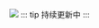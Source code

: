 ![](http://cdn.qiniu.liyansheng.top/img/ad2.jpg)
::: tip
持续更新中
:::




###  <Badge text="beta" type="warning"/> <Badge text="默认主题"/>